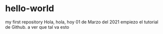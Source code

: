 # hello-world
my first repository
Hola, hola, hoy 01 de Marzo del 2021 empiezo el tutorial de Github. a ver que tal va esto
